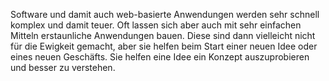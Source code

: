 Software und damit auch web-basierte Anwendungen werden sehr schnell komplex und damit teuer. Oft lassen sich aber auch mit sehr einfachen Mitteln erstaunliche Anwendungen bauen. Diese sind dann vielleicht nicht für die Ewigkeit gemacht, aber sie helfen beim Start einer neuen Idee oder eines neuen Geschäfts. Sie helfen eine Idee ein Konzept auszuprobieren und besser zu verstehen.
